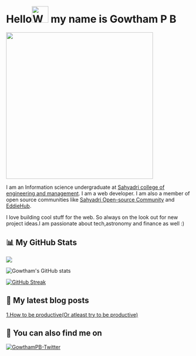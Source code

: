 <!--Thank you for looking at my README file:) -->

<h1>Hello<img src="https://raw.githubusercontent.com/nixin72/nixin72/master/wave.gif" 
         alt="Waving hand animated gif"
         height="45"
         width="45"> my name is Gowtham P B</h1>

<div></div><div><img src="https://www.bing.com/th/id/OGC.3ccff8c4b2443d93811eac9b2fd56f11?pid=1.7&rurl=https%3a%2f%2fmedia.giphy.com%2fmedia%2fzjMzwz24dr368%2fgiphy.gif&ehk=PTTrBX3t6IJUwwSv2s4KJfji%2ff3a4Qrtmxyh3O7oxkY%3d" width="400px"></div>

<p>
I am an Information science undergraduate at <a href="https://sahyadri.edu.in/">Sahyadri college of engineering and management</a>. I am a web developer. I am also a member of open source communities like <a href="https://sosc.org.in">Sahyadri Open-source Community</a> and <a href="https://www.eddiehub.org/?r_done=1">EddieHub</a>.

I love building cool stuff for the web. So always on the look out for new project ideas.I am passionate about tech,astronomy and finance as well :)
</p>


## 📊 My GitHub Stats

 ![](https://komarev.com/ghpvc/?username=Gowtham-P-B&color=blue)
 
![Gowtham's GitHub stats](https://github-readme-stats.vercel.app/api?username=Gowtham-P-B&show_icons=true&theme=vision-friendly-dark)

[![GitHub Streak](https://github-readme-streak-stats.herokuapp.com/?user=Gowtham-P-B&theme=highcontrast)](https://github.com/DenverCoder1/github-readme-streak-stats)

## 📝 My latest blog posts

[1.How to be productive(Or atleast try to be productive)](https://medium.com/@gowthampb2001/how-to-be-productive-or-at-least-try-to-be-productive-xd-6ac91f004e9e)

## 👀 You can also find me on 

<a href="https://twitter.com/Gowtham_PB" target="blank"><img src="https://img.shields.io/badge/Twitter-1DA1F2?style=for-the-badge&logo=twitter&logoColor=white" alt="GowthamPB-Twitter" /></a>
